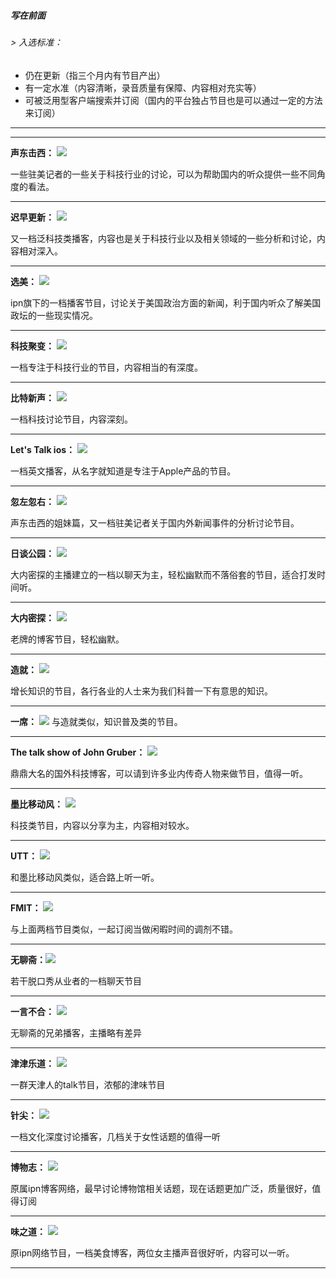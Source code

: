 ##### 写在前面

###### > 入选标准：

- 仍在更新（指三个月内有节目产出）
- 有一定水准（内容清晰，录音质量有保障、内容相对充实等）
- 可被泛用型客户端搜索并订阅（国内的平台独占节目也是可以通过一定的方法来订阅）

------

------

**声东击西：**
![](https://img.shields.io/badge/评分-★★★★★-brightgreen.svg)

一些驻美记者的一些关于科技行业的讨论，可以为帮助国内的听众提供一些不同角度的看法。

------

**迟早更新：**
![](https://img.shields.io/badge/评分-★★★★★-brightgreen.svg)

又一档泛科技类播客，内容也是关于科技行业以及相关领域的一些分析和讨论，内容相对深入。

------

**选美：**
![](https://img.shields.io/badge/评分-★★★★★-brightgreen.svg)

ipn旗下的一档播客节目，讨论关于美国政治方面的新闻，利于国内听众了解美国政坛的一些现实情况。

------

**科技聚变：**
![](https://img.shields.io/badge/评分-★★★★★-brightgreen.svg)

一档专注于科技行业的节目，内容相当的有深度。

------

**比特新声：**
![](https://img.shields.io/badge/评分-★★★★★-brightgreen.svg)

一档科技讨论节目，内容深刻。

------

**Let's Talk ios：**
![](https://img.shields.io/badge/评分-★★★★★-brightgreen.svg)

一档英文播客，从名字就知道是专注于Apple产品的节目。

_________________

**忽左忽右：**
![](https://img.shields.io/badge/评分-★★★★★-brightgreen.svg)

声东击西的姐妹篇，又一档驻美记者关于国内外新闻事件的分析讨论节目。

------

**日谈公园：**
![](https://img.shields.io/badge/评分-★★★★★-brightgreen.svg)

大内密探的主播建立的一档以聊天为主，轻松幽默而不落俗套的节目，适合打发时间听。

------

**大内密探：**
![](https://img.shields.io/badge/评分-★★★★★-brightgreen.svg)

老牌的博客节目，轻松幽默。

------

**造就：**
![](https://img.shields.io/badge/评分-★★★★★-brightgreen.svg)

增长知识的节目，各行各业的人士来为我们科普一下有意思的知识。

------

**一席：**
![](https://img.shields.io/badge/评分-★★★★★-brightgreen.svg)
与造就类似，知识普及类的节目。

------

**The talk show of John Gruber：**
![](https://img.shields.io/badge/评分-★★★★★-brightgreen.svg)

鼎鼎大名的国外科技博客，可以请到许多业内传奇人物来做节目，值得一听。

------

**墨比移动风：**
![](https://img.shields.io/badge/%E8%AF%84%E5%88%86-%E2%98%85%E2%98%85%E2%98%85%E2%98%86%E2%98%86-red.svg)

科技类节目，内容以分享为主，内容相对较水。

------

**UTT：**
![](https://img.shields.io/badge/%E8%AF%84%E5%88%86-%E2%98%85%E2%98%85%E2%98%85%E2%98%86%E2%98%86-red.svg)

和墨比移动风类似，适合路上听一听。

------

**FMIT：**
![](https://img.shields.io/badge/%E8%AF%84%E5%88%86-%E2%98%85%E2%98%85%E2%98%85%E2%98%86%E2%98%86-red.svg)

与上面两档节目类似，一起订阅当做闲暇时间的调剂不错。

------

**无聊斋：**![](https://img.shields.io/badge/评分-★★★★★-brightgreen.svg)

若干脱口秀从业者的一档聊天节目

---

**一言不合：**
![](https://img.shields.io/badge/评分-★★★★★-brightgreen.svg)

无聊斋的兄弟播客，主播略有差异

---

**津津乐道：**
![](https://img.shields.io/badge/评分-★★★★★-brightgreen.svg)

一群天津人的talk节目，浓郁的津味节目

---

**针尖：**
![](https://img.shields.io/badge/评分-★★★★★-brightgreen.svg)

一档文化深度讨论播客，几档关于女性话题的值得一听

---

**博物志：**
![](https://img.shields.io/badge/评分-★★★★★-brightgreen.svg)

原属ipn博客网络，最早讨论博物馆相关话题，现在话题更加广泛，质量很好，值得订阅

---

**味之道：**
![](https://img.shields.io/badge/评分-★★★★☆-orange.svg)

原ipn网络节目，一档美食博客，两位女主播声音很好听，内容可以一听。

---

